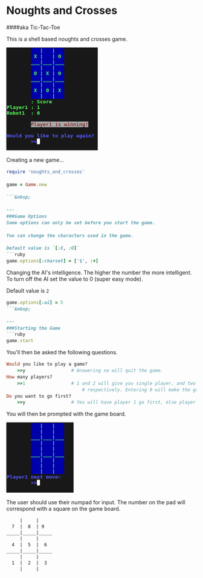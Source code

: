 # Noughts and Crosses
####aka Tic-Tac-Toe

This is a shell based noughts and crosses game.

![Game_Screenshot](screenshots/screen1.png?raw=true "Gameplay")


Creating a new game...

```ruby
require 'noughts_and_crosses'

game = Game.new

```&nbsp;

---
###Game Options
Some options can only be set before you start the game.

You can change the characters used in the game.

Default value is `[:X, :O]`
```ruby
game.options[:charset] = ['$', :+]
```
Changing the AI's intelligence. The higher the number the more intelligent. To turn off the AI set the value to 0 (super easy mode).

Default value is `2`

```ruby
game.options[:ai] = 5
```&nbsp;

---
###Starting the Game
```ruby
game.start
```
You'll then be asked the following questions.
```ruby
Would you like to play a game?
	>>y                 # Answering no will quit the game.
How many players?
	>>1                 # 1 and 2 will give you single player, and two player modes
                            # respectively. Entering 0 will make the game play by itself.
Do you want to go first?
	>>y                 # Yes will have player 1 go first, else player 2
```

You will then be prompted with the game board.

![Game_Screenshot](screenshots/screen2.png?raw=true "Gameplay")

The user should use their numpad for input. The number on the pad will correspond with a square on the game board.

```
     |     |   
  7  |  8  | 9
_____|_____|_____
     |     |   
  4  |  5  |  6
_____|_____|_____
     |     |   
  1  |  2  |  3
     |     |
```


